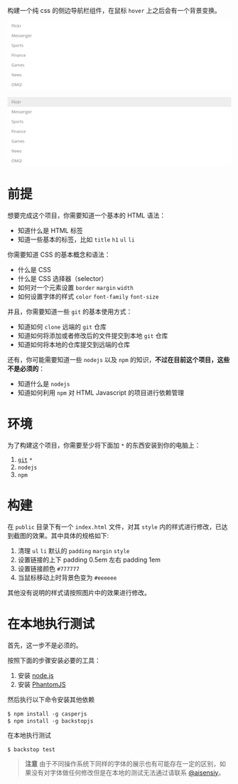 构建一个纯 css 的侧边导航栏组件，在鼠标 `hover` 上之后会有一个背景变换。

![](https://github.com/aisensiy/css-getting-started/raw/master/screen.png)

![](https://github.com/aisensiy/css-getting-started/raw/master/onhover.png)

# 前提

想要完成这个项目，你需要知道一个基本的 HTML 语法：

* 知道什么是 HTML 标签
* 知道一些基本的标签，比如 `title` `h1` `ul` `li`

你需要知道 CSS 的基本概念和语法：

* 什么是 CSS
* 什么是 CSS 选择器（selector）
* 如何对一个元素设置 `border` `margin` `width`
* 如何设置字体的样式 `color` `font-family` `font-size`

并且，你需要知道一些 `git` 的基本使用方式：

* 知道如何 `clone` 远端的 `git` 仓库
* 知道如何将添加或者修改后的文件提交到本地 `git` 仓库
* 知道如何将本地的仓库提交到远端的仓库

还有，你可能需要知道一些 `nodejs` 以及 `npm` 的知识，**不过在目前这个项目，这些不是必须的**：

* 知道什么是 `nodejs`
* 知道如何利用 `npm` 对 HTML Javascript 的项目进行依赖管理

# 环境

为了构建这个项目，你需要至少将下面加 `*` 的东西安装到你的电脑上：

1. [`git`](https://git-scm.com/) `*`
2. `nodejs` 
3. `npm`

# 构建

在 `public` 目录下有一个 `index.html` 文件，对其 `style` 内的样式进行修改，已达到截图的效果。其中具体的规格如下:

1. 清理 `ul` `li` 默认的 `padding` `margin` `style`
2. 设置链接的上下 padding 0.5em 左右 padding 1em
3. 设置链接颜色 `#777777`
4. 当鼠标移动上时背景色变为 `#eeeeee`

其他没有说明的样式请按照图片中的效果进行修改。

# 在本地执行测试

首先，这一步不是必须的。

按照下面的步骤安装必要的工具：

1. 安装 [node.js](https://nodejs.org/en/)
2. 安装 [PhantomJS](http://phantomjs.org/download.html)

然后执行以下命令安装其他依赖

```
$ npm install -g casperjs
$ npm install -g backstopjs
```

在本地执行测试

```
$ backstop test
```

> **注意** 由于不同操作系统下同样的字体的展示也有可能存在一定的区别，如果没有对字体做任何修改但是在本地的测试无法通过请联系 [@aisensiy](https://github.com/aisensiy)。